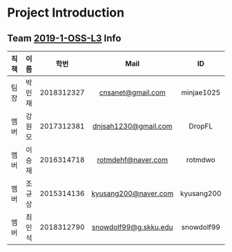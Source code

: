 # Project Introduction

## Team [2019-1-OSS-L3](https://github.com/orgs/19-1-skku-oss/teams/2019-1-oss-l3) Info

|직책|이름|학번|Mail|ID|
|:-:|:-:|:-:|:-:|:-:|
|팀장|박민재|2018312327|cnsanet@gmail.com|minjae1025|
|멤버|강원모|2017312381|dnjsah1230@gmail.com|DropFL|
|멤버|이승재|2016314718|rotmdehf@naver.com|rotmdwo|
|멤버|조규상|2015314136|kyusang200@naver.com|kyusang200|
|멤버|최민석|2018312790|snowdolf99@g.skku.edu|snowdolf99|
